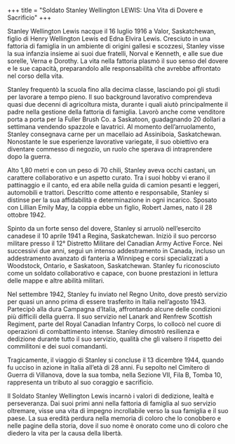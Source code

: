 +++
title = "Soldato Stanley Wellington LEWIS: Una Vita di Dovere e Sacrificio"
+++


Stanley Wellington Lewis nacque il 16 luglio 1916 a Valor, Saskatchewan, figlio di Henry Wellington Lewis ed Edna Elvira Lewis. Cresciuto in una fattoria di famiglia in un ambiente di origini gallesi e scozzesi, Stanley visse la sua infanzia insieme ai suoi due fratelli, Norval e Kenneth, e alle sue due sorelle, Verna e Dorothy. La vita nella fattoria plasmò il suo senso del dovere e le sue capacità, preparandolo alle responsabilità che avrebbe affrontato nel corso della vita.

Stanley frequentò la scuola fino alla decima classe, lasciando poi gli studi per lavorare a tempo pieno. Il suo background lavorativo comprendeva quasi due decenni di agricoltura mista, durante i quali aiutò principalmente il padre nella gestione della fattoria di famiglia. Lavorò anche come venditore porta a porta per la Fuller Brush Co. a Saskatoon, guadagnando 20 dollari a settimana vendendo spazzole e lavatrici. Al momento dell’arruolamento, Stanley consegnava carne per un macellaio ad Assiniboia, Saskatchewan. Nonostante le sue esperienze lavorative variegate, il suo obiettivo era diventare commesso di negozio, un ruolo che sperava di intraprendere dopo la guerra.

Alto 1,80 metri e con un peso di 70 chili, Stanley aveva occhi castani, un carattere collaborativo e un aspetto curato. Tra i suoi hobby vi erano il pattinaggio e il canto, ed era abile nella guida di camion pesanti e leggeri, automobili e trattori. Descritto come attento e responsabile, Stanley si distinse per la sua affidabilità e determinazione in ogni incarico. 
Sposato con Lillian Emily May, la coppia ebbe un figlio, Robert James, nato il 28 ottobre 1942.

Spinto da un forte senso del dovere, Stanley si arruolò nell’esercito canadese il 10 aprile 1941 a Regina, Saskatchewan. Iniziò il suo percorso militare presso il 12° Distretto Militare del Canadian Army Active Force. Nei successivi due anni, seguì un intenso addestramento in Canada, incluso un addestramento avanzato di fanteria a Winnipeg e corsi specializzati a Woodstock, Ontario, e Saskatoon, Saskatchewan. Stanley fu riconosciuto come un soldato collaborativo e capace, con buone prestazioni in lettura delle mappe e altre abilità militari.

Nel settembre 1942, Stanley fu inviato nel Regno Unito, dove prestò servizio per quasi un anno prima di essere trasferito in Italia nell’agosto 1943. 
Partecipò alla dura Campagna d’Italia, affrontando alcune delle condizioni più difficili della guerra. Il suo servizio nel Lanark and Renfrew Scottish Regiment, parte del Royal Canadian Infantry Corps, lo collocò nel cuore di operazioni di combattimento intense. Stanley dimostrò resilienza e dedizione durante tutto il suo servizio, qualità che gli valsero il rispetto dei commilitoni e dei suoi comandanti.

Tragicamente, il viaggio di Stanley si concluse il 13 dicembre 1944, quando fu ucciso in azione in Italia all’età di 28 anni. 
Fu sepolto nel Cimitero di Guerra di Villanova, dove la sua tomba, nella Sezione VII, Fila B, Tomba 10, rappresenta un tributo al suo coraggio e sacrificio.

Il Soldato Stanley Wellington Lewis incarnò i valori di dedizione, lealtà e perseveranza. Dai suoi primi anni nella fattoria di famiglia al suo servizio oltremare, visse una vita di impegno incrollabile verso la sua famiglia e il suo paese. 
La sua eredità perdura nella memoria di coloro che lo conobbero e nelle pagine della storia, dove il suo nome è onorato come uno di coloro che diedero la vita per la causa della libertà.
